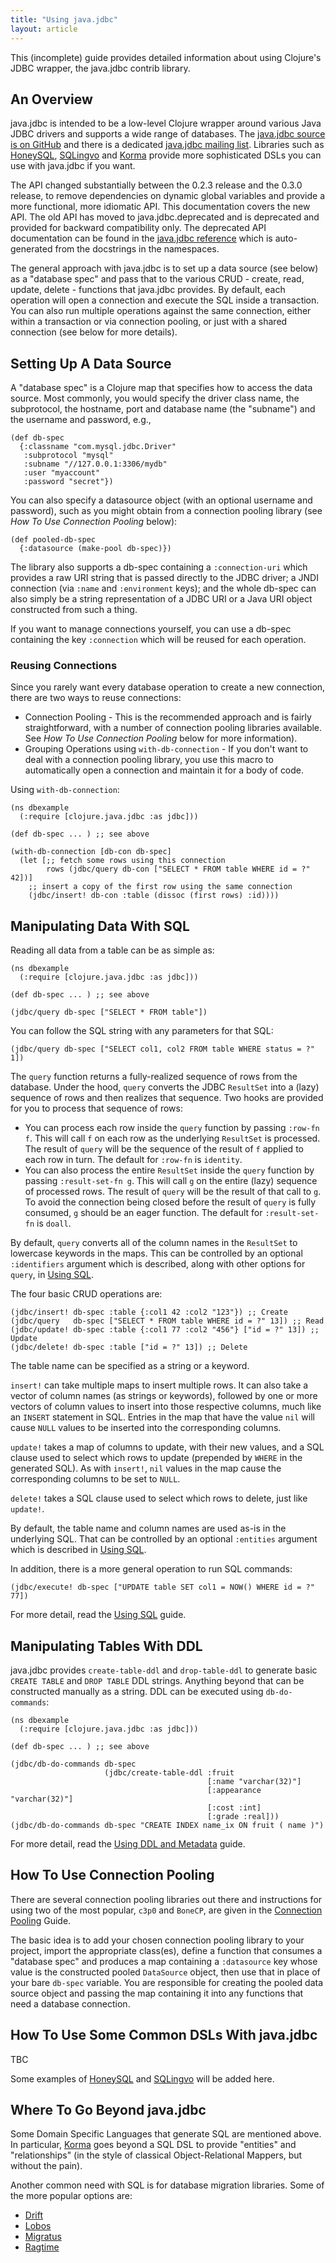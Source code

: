 ```yaml
---
title: "Using java.jdbc"
layout: article
---
```


This (incomplete) guide provides detailed information about using Clojure's JDBC wrapper, the java.jdbc contrib library.


## An Overview

java.jdbc is intended to be a low-level Clojure wrapper around various Java JDBC drivers and supports a wide range of databases. The [java.jdbc source is on GitHub](https://github.com/clojure/java.jdbc/) and there is a dedicated [java.jdbc mailing list](https://groups.google.com/forum/#!forum/clojure-java-jdbc). Libraries such as [HoneySQL](https://github.com/jkk/honeysql), [SQLingvo](https://github.com/r0man/sqlingvo) and [Korma](http://sqlkorma.com) provide more sophisticated DSLs you can use with java.jdbc if you want.

The API changed substantially between the 0.2.3 release and the 0.3.0 release, to remove dependencies on dynamic global variables and provide a more functional, more idiomatic API. This documentation covers the new API. The old API has moved to java.jdbc.deprecated and is deprecated and provided for backward compatibility only. The deprecated API documentation can be found in the [java.jdbc reference](http://clojure.github.io/java.jdbc/) which is auto-generated from the docstrings in the namespaces.

The general approach with java.jdbc is to set up a data source (see below) as a "database spec" and pass that to the various CRUD - create, read, update, delete - functions that java.jdbc provides. By default, each operation will open a connection and execute the SQL inside a transaction. You can also run multiple operations against the same connection, either within a transaction or via connection pooling, or just with a shared connection (see below for more details).

## Setting Up A Data Source

A "database spec" is a Clojure map that specifies how to access the data source. Most commonly, you would specify the driver class name, the subprotocol, the hostname, port and database name (the "subname") and the username and password, e.g.,

    (def db-spec 
      {:classname "com.mysql.jdbc.Driver"
       :subprotocol "mysql"
       :subname "//127.0.0.1:3306/mydb"
       :user "myaccount"
       :password "secret"})

You can also specify a datasource object (with an optional username and password), such as you might obtain from a connection pooling library (see *How To Use Connection Pooling* below):

    (def pooled-db-spec
      {:datasource (make-pool db-spec)})

The library also supports a db-spec containing a `:connection-uri` which provides a raw URI string that is passed directly to the JDBC driver; a JNDI connection (via `:name` and `:environment` keys); and the whole db-spec can also simply be a string representation of a JDBC URI or a Java URI object constructed from such a thing.

If you want to manage connections yourself, you can use a db-spec containing the key `:connection` which will be reused for each operation.

### Reusing Connections

Since you rarely want every database operation to create a new connection, there are two ways to reuse connections:

* Connection Pooling - This is the recommended approach and is fairly straightforward, with a number of connection pooling libraries available. See *How To Use Connection Pooling* below for more information).
* Grouping Operations using `with-db-connection` - If you don't want to deal with a connection pooling library, you use this macro to automatically open a connection and maintain it for a body of code.

Using `with-db-connection`:

    (ns dbexample
      (:require [clojure.java.jdbc :as jdbc]))
    
    (def db-spec ... ) ;; see above
    
    (with-db-connection [db-con db-spec]
      (let [;; fetch some rows using this connection
            rows (jdbc/query db-con ["SELECT * FROM table WHERE id = ?" 42])]
        ;; insert a copy of the first row using the same connection
        (jdbc/insert! db-con :table (dissoc (first rows) :id))))

## Manipulating Data With SQL

Reading all data from a table can be as simple as:

    (ns dbexample
      (:require [clojure.java.jdbc :as jdbc]))
    
    (def db-spec ... ) ;; see above
    
    (jdbc/query db-spec ["SELECT * FROM table"])

You can follow the SQL string with any parameters for that SQL:

    (jdbc/query db-spec ["SELECT col1, col2 FROM table WHERE status = ?" 1])

The `query` function returns a fully-realized sequence of rows from the database. Under the hood, `query` converts the JDBC `ResultSet` into a (lazy) sequence of rows and then realizes that sequence. Two hooks are provided for you to process that sequence of rows:

* You can process each row inside the `query` function by passing `:row-fn f`. This will call `f` on each row as the underlying `ResultSet` is processed. The result of `query` will be the sequence of the result of `f` applied to each row in turn. The default for `:row-fn` is `identity`.
* You can also process the entire `ResultSet` inside the `query` function by passing `:result-set-fn g`. This will call `g` on the entire (lazy) sequence of processed rows. The result of `query` will be the result of that call to `g`. To avoid the connection being closed before the result of `query` is fully consumed, `g` should be an eager function. The default for `:result-set-fn` is `doall`.

By default, `query` converts all of the column names in the `ResultSet` to lowercase keywords in the maps. This can be controlled by an optional `:identifiers` argument which is described, along with other options for `query`, in [Using SQL](using_sql.html).

The four basic CRUD operations are:

    (jdbc/insert! db-spec :table {:col1 42 :col2 "123"}) ;; Create
    (jdbc/query   db-spec ["SELECT * FROM table WHERE id = ?" 13]) ;; Read
    (jdbc/update! db-spec :table {:col1 77 :col2 "456"} ["id = ?" 13]) ;; Update
    (jdbc/delete! db-spec :table ["id = ?" 13]) ;; Delete

The table name can be specified as a string or a keyword.

`insert!` can take multiple maps to insert multiple rows. It can also take a vector of column names (as strings or keywords), followed by one or more vectors of column values to insert into those respective columns, much like an `INSERT` statement in SQL. Entries in the map that have the value `nil` will cause `NULL` values to be inserted into the corresponding columns.

`update!` takes a map of columns to update, with their new values, and a SQL clause used to select which rows to update (prepended by `WHERE` in the generated SQL). As with `insert!`, `nil` values in the map cause the corresponding columns to be set to `NULL`.

`delete!` takes a SQL clause used to select which rows to delete, just like `update!`.

By default, the table name and column names are used as-is in the underlying SQL. That can be controlled by an optional `:entities` argument which is described in [Using SQL](using_sql.html).

In addition, there is a more general operation to run SQL commands:

    (jdbc/execute! db-spec ["UPDATE table SET col1 = NOW() WHERE id = ?" 77])

For more detail, read the [Using SQL](using_sql.html) guide.

## Manipulating Tables With DDL

java.jdbc provides `create-table-ddl` and `drop-table-ddl` to generate basic `CREATE TABLE` and `DROP TABLE` DDL strings. Anything beyond that can be constructed manually as a string. DDL can be executed using `db-do-commands`:

    (ns dbexample
      (:require [clojure.java.jdbc :as jdbc]))
    
    (def db-spec ... ) ;; see above
    
    (jdbc/db-do-commands db-spec
                         (jdbc/create-table-ddl :fruit
                                                [:name "varchar(32)"]
                                                [:appearance "varchar(32)"]
                                                [:cost :int]
                                                [:grade :real]))
    (jdbc/db-do-commands db-spec "CREATE INDEX name_ix ON fruit ( name )")

For more detail, read the [Using DDL and Metadata](using_ddl.html) guide.

## How To Use Connection Pooling

There are several connection pooling libraries out there and instructions for using two of the most popular, `c3p0` and `BoneCP`, are given in the [Connection Pooling](connection_pooling.html) Guide.

The basic idea is to add your chosen connection pooling library to your project, import the appropriate class(es), define a function that consumes a "database spec" and produces a map containing a `:datasource` key whose value is the constructed pooled `DataSource` object, then use that in place of your bare `db-spec` variable. You are responsible for creating the pooled data source object and passing the map containing it into any functions that need a database connection.

## How To Use Some Common DSLs With java.jdbc

TBC

Some examples of [HoneySQL](https://github.com/jkk/honeysql) and [SQLingvo](https://github.com/r0man/sqlingvo) will be added here.

## Where To Go Beyond java.jdbc

Some Domain Specific Languages that generate SQL are mentioned above. In particular, [Korma](http://sqlkorma.com) goes beyond a SQL DSL to provide "entities" and "relationships" (in the style of classical Object-Relational Mappers, but without the pain).

Another common need with SQL is for database migration libraries. Some of the more popular options are:

* [Drift](https://github.com/macourtney/drift)
* [Lobos](http://budu.github.io/lobos/)
* [Migratus](https://github.com/pjstadig/migratus)
* [Ragtime](https://github.com/weavejester/ragtime)
